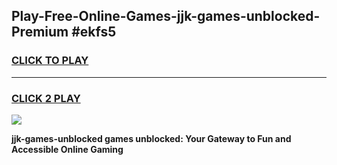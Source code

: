 
## Play-Free-Online-Games-jjk-games-unblocked-Premium #ekfs5
<h3>
<a href="https://premium.freeplayer.one?title=jjk-games-unblocked&ref=8M">CLICK TO PLAY</a></h3>
<hr>

<h3>
<a href="https://premium.freeplayer.one?title=jjk-games-unblocked&ref=8M">CLICK 2 PLAY</a>
  
</h3>

<a href="https://premium.freeplayer.one?title=jjk-games-unblocked&ref=8M"><img src="https://clearcache.store/games.png"></a>


**jjk-games-unblocked games unblocked: Your Gateway to Fun and Accessible Online Gaming**
